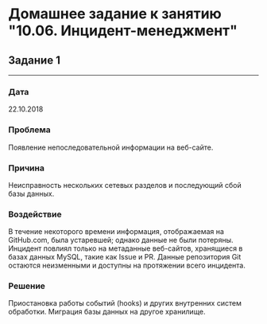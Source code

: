 # Домашнее задание к занятию "10.06. Инцидент-менеджмент"

## Задание 1
---
### Дата

22.10.2018 

### Проблема

Появление непоследовательной информации на веб-сайте.

### Причина

Неисправность нескольких сетевых разделов и последующий сбой базы данных.

### Воздействие

В течение некоторого времени информация, отображаемая на GitHub.com, была устаревшей; однако данные не были потеряны.
Инцидент повлиял только на метаданные веб-сайтов, хранящиеся в базах данных MySQL, такие как Issue и PR. 
Данные репозитория Git остаются неизменными и доступны на протяжении всего инцидента.

### Решение

Приостановка работы событий (hooks) и других внутренних систем обработки.
Миграция базы данных на другое хранилище.
